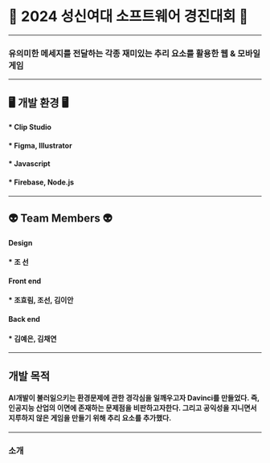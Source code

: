 # 🤖 2024 성신여대 소프트웨어 경진대회 🤖
---
### <Davinci>  유의미한 메세지를 전달하는 각종 재미있는 추리 요소를 활용한 웹 & 모바일 게임
---
## 🖥️ 개발 환경 🖥️
#### * Clip Studio
#### * Figma, Illustrator
#### * Javascript
#### * Firebase, Node.js
---
## 👽 Team Members 👽
#### Design
#### * 조 선
#### Front end
#### * 조효림, 조선, 김이안
#### Back end
#### * 김예은, 김채연
---
## <Davinci> 개발 목적
#### AI개발이 불러일으키는 환경문제에 관한 경각심을 일깨우고자 Davinci를 만들었다. 즉, 인공지능 산업의 이면에 존재하는 문제점을 비판하고자한다. 그리고 공익성을 지니면서 지루하지 않은 게임을 만들기 위해 추리 요소를 추가했다. 
---
### <Davinci> 소개
